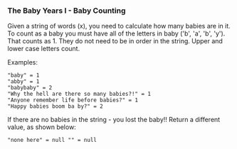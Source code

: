 ### The Baby Years I - Baby Counting

Given a string of words (x), you need to calculate how many babies are in it. To count as a baby you must have all of the letters in baby ('b', 'a', 'b', 'y'). That counts as 1. They do not need to be in order in the string. Upper and lower case letters count.

Examples:
````
"baby" = 1
"abby" = 1
"babybaby" = 2
"Why the hell are there so many babies?!" = 1
"Anyone remember life before babies?" = 1
"Happy babies boom ba by?" = 2
````
If there are no babies in the string - you lost the baby!! Return a different value, as shown below:
````
"none here" = null "" = null
````
